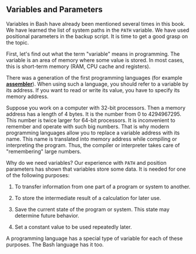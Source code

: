 ## Variables and Parameters

Variables in Bash have already been mentioned several times in this book. We have learned the list of system paths in the `PATH` variable. We have used positional parameters in the backup script. It is time to get a good grasp on the topic.

First, let's find out what the term "variable" means in programming. The variable is an area of memory where some value is stored. In most cases, this is short-term memory (RAM, CPU cache and registers).

There was a generation of the first programming languages (for example [**assembler**](https://en.wikipedia.org/wiki/Assembly_language)). When using such a language, you should refer to a variable by its address. If you want to read or write its value, you have to specify its memory address.

Suppose you work on a computer with 32-bit processors. Then a memory address has a length of 4 bytes. It is the number from 0 to 4294967295. This number is twice larger for 64-bit processors. It is inconvenient to remember and operate with such big numbers. That is why modern programming languages allow you to replace a variable address with its name. This name is translated into memory address while compiling or interpreting the program. Thus, the compiler or interpreter takes care of "remembering" large numbers.

Why do we need variables? Our experience with `PATH` and position parameters has shown that variables store some data. It is needed for one of the following purposes:

1. To transfer information from one part of a program or system to another.

2. To store the intermediate result of a calculation for later use.

3. Save the current state of the program or system. This state may determine future behavior.

4. Set a constant value to be used repeatedly later.

A programming language has a special type of variable for each of these purposes. The Bash language has it too.